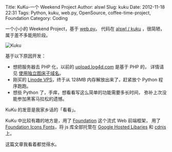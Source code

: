 Title: KuKu-一个 Weekend Project
Author: alswl
Slug: kuku
Date: 2012-11-18 22:31
Tags: Python, kuku, web.py, OpenSource, coffee-time-project, Foundation
Category: Coding


一个小小的 Weekend Project，基于 [web.py][]。
代码在 [alswl / kuku][] ，很简陋，属于差不多能用阶段。

![Kuku](https://ohsolnxaa.qnssl.com/upload_dropbox/201211/kuku.png)

基于以下原因开发：

* 想把服务器去 PHP 化，以前的 [upload.log4d.com][] 是基于 PHP 的，
详情请见 [使用独立图床子域名][]。
* 刚买的 [Linode VPS][]，终于从 128MB 内存解放出来了，赶紧放个 Python 程序跑跑。
* 想些 Python 了，手痒，想看看写这么简单的功能需要多长时间，
弥补上次没能参加黑客马拉松的遗憾。

KuKu 的发音是我家乡话的「看看」。

KuKu 中比较有趣的地方是，用了 [Foundation][] 这个流式 Web 前端框架，
用了 [Foundation Icons Fonts][]，将 js 库全部托管在 [Google Hosted Libaries][]
和 [cdnjs][] 上。

这篇文章我看着都觉得水。

[web.py]: http://webpy.org/
[upload.log4d.com]: https://ohsolnxaa.qnssl.com/
[使用独立图床子域名]: http://log4d.com/2012/05/image-host/
[Linode VPS]: http://www.linode.com/?r=7e51a136a0eca06c5f6474373f616bbdaa2b5b6c
[Foundation]: http://foundation.zurb.com/
[Foundation Icons Fonts]: http://www.zurb.com/playground/foundation-icons
[Google Hosted Libaries]: https://developers.google.com/speed/libraries/
[cdnjs]: http://cdnjs.com
[alswl / kuku]: https://github.com/alswl/kuku
